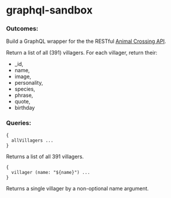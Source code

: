 # graphql-sandbox

### Outcomes: 
Build a GraphQL wrapper for the the RESTful [Animal Crossing API](https://ac-vill.herokuapp.com/villagers).

Return a list of all (391) villagers. For each villager, return their:
* _id, 
* name, 
* image, 
* personality, 
* species,
* phrase, 
* quote,
* birthday

### Queries:
```
{
  allVillagers ...
}
```
Returns a list of all 391 villagers.

```
{
  villager (name: "${name}") ...
}
```
Returns a single villager by a non-optional name argument.
